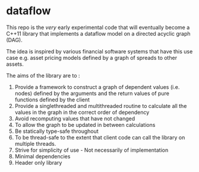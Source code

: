 # dataflow

This repo is the _very_ early experimental code that will eventually become a C++11 library that implements a dataflow model on a directed acyclic graph (DAG).

The idea is inspired by various financial software systems that have this use case e.g. asset pricing models defined by a graph of spreads to other assets.

The aims of the library are to :

1) Provide a framework to construct a graph of dependent values (i.e. nodes) defined by the arguments and the return values of pure functions defined by the client
2) Provide a singlethreaded and multithreaded routine to calculate all the values in the graph in the correct order of dependency
3) Avoid recomputing values that have not changed
4) To allow the graph to be updated in between calculations
5) Be statically type-safe throughout
6) To be thread-safe to the extent that client code can call the library on multiple threads.
6) Strive for simplicity of use - Not necessarily of implementation
7) Minimal dependencies
8) Header only library
